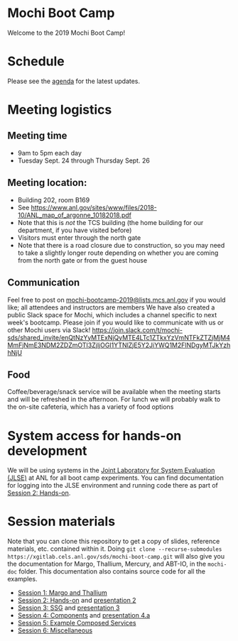 # Mochi Boot Camp

Welcome to the 2019 Mochi Boot Camp!

# Schedule

Please see the [agenda](https://docs.google.com/spreadsheets/d/17lOj8Kk-ySFfTkOc7W-2pTVB7kNgrnO0VzB1RDVmKAU/edit?usp=sharing) for the latest updates.

# Meeting logistics

##  Meeting time

* 9am to 5pm each day
* Tuesday Sept. 24 through Thursday Sept. 26

## Meeting location:

* Building 202, room B169
* See https://www.anl.gov/sites/www/files/2018-10/ANL_map_of_argonne_10182018.pdf
* Note that this is *not* the TCS building (the home building for our
  department, if you have visited before)
* Visitors must enter through the north gate
* Note that there is a road closure due to construction, so you may need
  to take a slightly longer route depending on whether you are coming from
  the north gate or from the guest house

## Communication

Feel free to post on mochi-bootcamp-2019@lists.mcs.anl.gov if
you would like; all attendees and instructors are members We
have also created a public Slack space for Mochi, which includes
a channel specific to next week's bootcamp.  Please join if you
would like to communicate with us or other Mochi users via Slack!
https://join.slack.com/t/mochi-sds/shared_invite/enQtNzYyMTExNjQyMTE4LTc1ZTkxYzVmNTFkZTZjMjM4MmFjNmE3NDM2ZDZmOTI3ZjljOGI1YTNlZjE5Y2JiYWQ1M2FlNDgyMTJkYzhhNjU

## Food

Coffee/beverage/snack service will be available when the meeting
starts and will be refreshed in the afternoon.  For lunch we will
probably walk to the on-site cafeteria, which has a variety of
food options

# System access for hands-on development

We will be using systems in the [Joint Laboratory for System Evaluation
(JLSE)](http://jlse.anl.gov) at ANL for all boot camp experiments. You can
find documentation for logging into the JLSE environment and running code
there as part of [Session 2: Hands-on](sessions/s2-hands-on/README.md).

# Session materials

Note that you can clone this repository to get a copy of slides, reference
materials, etc. contained within it. Doing `git clone --recurse-submodules https://xgitlab.cels.anl.gov/sds/mochi-boot-camp.git`
will also give you the documentation for Margo, Thallium, Mercury, and ABT-IO, in the `mochi-doc` folder. This documentation
also contains source code for all the examples.

* [Session 1: Margo and Thallium](sessions/s1-margo-thallium/README.md)
* [Session 2: Hands-on](sessions/s2-hands-on/README.md) and [presentation 2](sessions/s2-hands-on/mbc-s2-hands-on.pdf)
* [Session 3: SSG](sessions/s3-ssg/README.md) and [presentation 3](sessions/s3-ssg/mbc-s3-ssg.pdf)
* [Session 4: Components](sessions/s4-componets/README.md) and [presentation
  4.a](sessions/s4-components/mbc-s4-components-storage.pdf)
* [Session 5: Example Composed Services](sessions/s5-composed/README.md)
* [Session 6: Miscellaneous](sessions/s6-misc/README.md)

